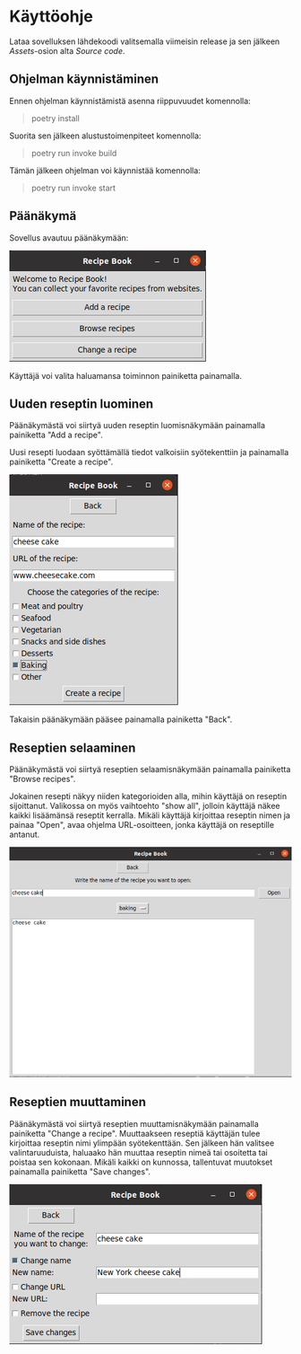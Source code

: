 # Käyttöohje

Lataa sovelluksen lähdekoodi valitsemalla viimeisin release
ja sen jälkeen *Assets*-osion alta *Source code*.

## Ohjelman käynnistäminen

Ennen ohjelman käynnistämistä asenna riippuvuudet komennolla:

> poetry install

Suorita sen jälkeen alustustoimenpiteet komennolla:

> poetry run invoke build

Tämän jälkeen ohjelman voi käynnistää komennolla:

> poetry run invoke start

## Päänäkymä

Sovellus avautuu päänäkymään:

![paanakyma](./kuvat/kayttoohje-paanakyma.png)

Käyttäjä voi valita haluamansa toiminnon painiketta painamalla.

## Uuden reseptin luominen

Päänäkymästä voi siirtyä uuden reseptin luomisnäkymään painamalla painiketta "Add a recipe".

Uusi resepti luodaan syöttämällä tiedot valkoisiin syötekenttiin ja painamalla painiketta "Create a recipe".

![reseptin-luonti](./kuvat/kayttoohje-uusi-resepti.png)

Takaisin päänäkymään pääsee painamalla painiketta "Back".

## Reseptien selaaminen

Päänäkymästä voi siirtyä reseptien selaamisnäkymään painamalla painiketta "Browse recipes".

Jokainen resepti näkyy niiden kategorioiden alla, mihin käyttäjä on reseptin sijoittanut.
Valikossa on myös vaihtoehto "show all", jolloin käyttäjä näkee kaikki lisäämänsä reseptit kerralla.
Mikäli käyttäjä kirjoittaa reseptin nimen ja painaa "Open", avaa ohjelma URL-osoitteen, jonka käyttäjä on reseptille antanut.

![reseptien-selaaminen](./kuvat/kayttoohje-reseptien-selaaminen.png)

## Reseptien muuttaminen

Päänäkymästä voi siirtyä reseptien muuttamisnäkymään painamalla painiketta "Change a recipe".
Muuttaakseen reseptiä käyttäjän tulee kirjoittaa reseptin nimi ylimpään syötekenttään.
Sen jälkeen hän valitsee valintaruuduista, haluaako hän muuttaa reseptin nimeä tai osoitetta tai poistaa sen kokonaan.
Mikäli kaikki on kunnossa, tallentuvat muutokset painamalla painiketta "Save changes".

![reseptin-muuttaminen](./kuvat/kayttoohje-reseptin-muuttaminen.png)
